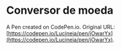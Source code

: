 # Conversor de moeda

A Pen created on CodePen.io. Original URL: [https://codepen.io/Lucineia/pen/jOwarYx](https://codepen.io/Lucineia/pen/jOwarYx).


